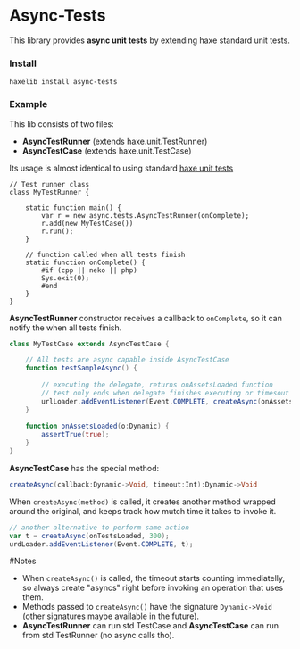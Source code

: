 # Async-Tests
This library provides **async unit tests** by extending haxe standard unit tests.
### Install
```
haxelib install async-tests
```
### Example
This lib consists of two files:

* **AsyncTestRunner** (extends haxe.unit.TestRunner) 
* **AsyncTestCase** (extends haxe.unit.TestCase)

Its usage is almost identical to using standard [haxe unit tests]

```astionscript
// Test runner class
class MyTestRunner {
	
	static function main() {
		var r = new async.tests.AsyncTestRunner(onComplete);
		r.add(new MyTestCase())
		r.run();
	}
	
	// function called when all tests finish
	static function onComplete() {
		#if (cpp || neko || php)
		Sys.exit(0);
		#end
	}
}
```
 **AsyncTestRunner** constructor receives a callback to ```onComplete```, so it can notify the when all tests finish.
```actionscript
class MyTestCase extends AsyncTestCase {

	// All tests are async capable inside AsyncTestCase
	function testSampleAsync() {
	
		// executing the delegate, returns onAssetsLoaded function
		// test only ends when delegate finishes executing or timesout
		urlLoader.addEventListener(Event.COMPLETE, createAsync(onAssetsLoaded, 300));
	}
	
	function onAssetsLoaded(o:Dynamic) {
		assertTrue(true);
	}
}
```

**AsyncTestCase** has the special method:
```actionscript
createAsync(callback:Dynamic->Void, timeout:Int):Dynamic->Void
``` 
When ```createAsync(method)``` is called, it creates another method wrapped around the original, and keeps track how mutch time it takes to invoke it.

```actionscript
// another alternative to perform same action
var t = createAsync(onTestsLoaded, 300);
urdLoader.addEventListener(Event.COMPLETE, t);
```


#Notes

* When ```createAsync()``` is called, the timeout starts counting immediatelly, so always create "asyncs" right before invoking an operation that uses them.
* Methods passed to ```createAsync()``` have the signature ```Dynamic->Void``` (other signatures maybe available in the future).
* **AsyncTestRunner** can run std TestCase and **AsyncTestCase** can run from std TestRunner (no async calls tho).



[haxe unit tests]:http://old.haxe.org/doc/cross/unit
